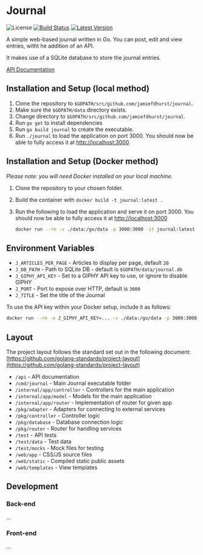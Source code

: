 # Journal

![License](https://img.shields.io/github/license/jamiefdhurst/journal.svg)
[![Build Status](https://ci.jamiehurst.co.uk/buildStatus/icon?job=github%2Fjournal%2Fmaster)](https://ci.jamiehurst.co.uk/job/github/job/journal/job/master/)
[![Latest Version](https://img.shields.io/github/release/jamiefdhurst/journal.svg)](https://github.com/jamiefdhurst/journal/releases)

A simple web-based journal written in Go. You can post, edit and view entries,
witht he addition of an API.

It makes use of a SQLite database to store the journal entries.

[API Documentation](api/README.md)

## Installation and Setup (local method)

1. Clone the repository to `$GOPATH/src/github.com/jamiefdhurst/journal`.
2. Make sure the `$GOPATH/data` directory exists.
3. Change directory to `$GOPATH/src/github.com/jamiefdhurst/journal`.
4. Run `go get` to install dependencies
5. Run `go build journal` to create the executable.
6. Run `./journal` to load the application on port 3000. You should now be able
    to fully access it at [http://localhost:3000](http://localhost:3000)

## Installation and Setup (Docker method)

_Please note: you will need Docker installed on your local machine._

1. Clone the repository to your chosen folder.
2. Build the container with `docker build -t journal:latest .`
3. Run the following to load the application and serve it on port 3000. You
    should now be able to fully access it at [http://localhost:3000](http://localhost:3000)

    ```bash
    docker run --rm -v ./data:/go/data -p 3000:3000 -it journal:latest
    ```

## Environment Variables

* `J_ARTICLES_PER_PAGE` - Articles to display per page, default `20`
* `J_DB_PATH` - Path to SQLite DB - default is `$GOPATH/data/journal.db`
* `J_GIPHY_API_KEY` - Set to a GIPHY API key to use, or ignore to disable GIPHY
* `J_PORT` - Port to expose over HTTP, default is `3000`
* `J_TITLE` - Set the title of the Journal

To use the API key within your Docker setup, include it as follows:

```bash
docker run --rm -e J_GIPHY_API_KEY=... -v ./data:/go/data -p 3000:3000 -it journal:latest
```

## Layout

The project layout follows the standard set out in the following document:
[https://github.com/golang-standards/project-layout](https://github.com/golang-standards/project-layout)

* `/api` - API documentation
* `/cmd/journal` - Main Journal executable folder
* `/internal/app/controller` - Controllers for the main application
* `/internal/app/model` - Models for the main application
* `/internal/app/router` - Implementation of router for given app
* `/pkg/adapter` - Adapters for connecting to external services
* `/pkg/controller` - Controller logic
* `/pkg/database` - Database connection logic
* `/pkg/router` - Router for handling services
* `/test` - API tests
* `/test/data` - Test data
* `/test/mocks` - Mock files for testing
* `/web/app` - CSS/JS source files
* `/web/static` - Compiled static public assets
* `/web/templates` - View templates

## Development

### Back-end

...

### Front-end

...